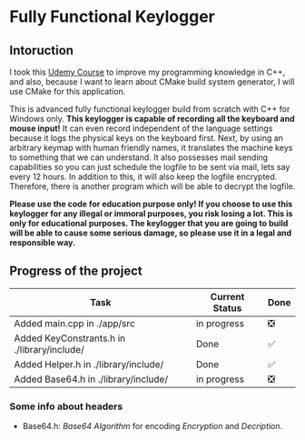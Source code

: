 # Fully Functional Keylogger  

## Intoruction  

I took this [Udemy Course](https://www.udemy.com/how-to-create-an-advanced-keylogger-from-scratch-for-windows "Build an Advanced Keylogger using C++ for Ethical Hacking! - Created by Ermin Kreponic") to improve my programming knowledge in C++, and also, because I want to learn about CMake build system generator, I will use CMake for this application.

This is advanced fully functional keylogger build from scratch with C++ for Windows only. **This keylogger is capable of recording all the keyboard and mouse input!** It can even record independent of the language settings because it logs the physical keys on the keyboard first. Next, by using an arbitrary keymap with human friendly names, it translates the machine keys to something that we can understand. It also possesses mail sending capabilities so you can just schedule the logfile to be sent via mail, lets say every 12 hours. In addition to this, it will also keep the logfile encrypted. Therefore, there is another program which will be able to decrypt the logfile.

**Please use the code for education purpose only! If you choose to use this keylogger for any illegal or immoral purposes, you risk losing a lot. This is only for educational purposes. The keylogger that you are going to build will be able to cause some serious damage, so please use it in a legal and responsible way.**

## Progress of the project

| Task                                        | Current Status |        Done                   |
|---------------------------------------------|----------------|-------------------------------|
| Added main.cpp in ./app/src                 |   in progress  | :negative_squared_cross_mark: |
| Added KeyConstrants.h in ./library/include/ |   Done         | :white_check_mark:            |
| Added Helper.h in ./library/include/        |   Done         | :white_check_mark:            |
| Added Base64.h in ./library/include/        |   in progress  | :negative_squared_cross_mark: |

### Some info about headers

* Base64.h: *Base64 Algorithm* for encoding *Encryption* and *Decription*.